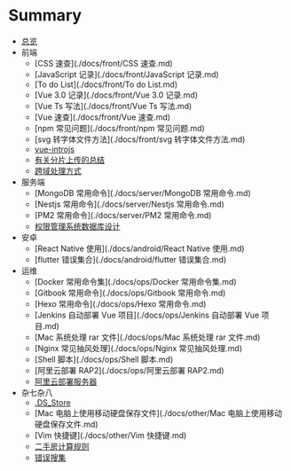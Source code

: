 # Summary

* [总览](README.md)
* 前端
	* [CSS 速查](./docs/front/CSS 速查.md)
	* [JavaScript 记录](./docs/front/JavaScript 记录.md)
	* [To do List](./docs/front/To do List.md)
	* [Vue 3.0 记录](./docs/front/Vue 3.0 记录.md)
	* [Vue Ts 写法](./docs/front/Vue Ts 写法.md)
	* [Vue 速查](./docs/front/Vue 速查.md)
	* [npm 常见问题](./docs/front/npm 常见问题.md)
	* [svg 转字体文件方法](./docs/front/svg 转字体文件方法.md)
	* [vue-introjs](./docs/front/vue-introjs.md)
	* [有关分片上传的总结](./docs/front/有关分片上传的总结.md)
	* [跨域处理方式](./docs/front/跨域处理方式.md)
* 服务端
	* [MongoDB 常用命令](./docs/server/MongoDB 常用命令.md)
	* [Nestjs 常用命令](./docs/server/Nestjs 常用命令.md)
	* [PM2 常用命令](./docs/server/PM2 常用命令.md)
	* [权限管理系统数据库设计](./docs/server/权限管理系统数据库设计.md)
* 安卓
	* [React Native 使用](./docs/android/React Native 使用.md)
	* [flutter 错误集合](./docs/android/flutter 错误集合.md)
* 运维
	* [Docker 常用命令集](./docs/ops/Docker 常用命令集.md)
	* [Gitbook 常用命令](./docs/ops/Gitbook 常用命令.md)
	* [Hexo 常用命令](./docs/ops/Hexo 常用命令.md)
	* [Jenkins 自动部署 Vue 项目](./docs/ops/Jenkins 自动部署 Vue 项目.md)
	* [Mac 系统处理 rar 文件](./docs/ops/Mac 系统处理 rar 文件.md)
	* [Nginx 常见抽风处理](./docs/ops/Nginx 常见抽风处理.md)
	* [Shell 脚本](./docs/ops/Shell 脚本.md)
	* [阿里云部署 RAP2](./docs/ops/阿里云部署 RAP2.md)
	* [阿里云部署服务器](./docs/ops/阿里云部署服务器.md)
* 杂七杂八
	* [.DS_Store](./docs/other/.DS_Store)
	* [Mac 电脑上使用移动硬盘保存文件](./docs/other/Mac 电脑上使用移动硬盘保存文件.md)
	* [Vim 快捷键](./docs/other/Vim 快捷键.md)
	* [二手房计算规则](./docs/other/二手房计算规则.md)
	* [错误搜集](./docs/other/错误搜集.md)
